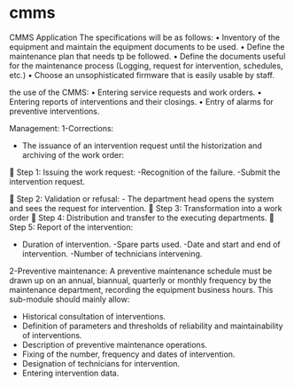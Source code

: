 # cmms
CMMS Application
The specifications will be as follows:
• Inventory of the equipment and maintain the equipment documents to be used.
• Define the maintenance plan that needs tp be followed.
• Define the documents useful for the maintenance process (Logging, request for intervention, schedules, etc.)
• Choose an unsophisticated firmware that is easily usable by staff.

 the use of the CMMS:
• Entering service requests and work orders.
• Entering reports of interventions and their closings.
• Entry of alarms for preventive interventions.

Management:
1-Corrections:
- The issuance of an intervention request until the historization and archiving of the work order:

 Step 1: Issuing the work request:
          -Recognition of the failure.
          -Submit the intervention request.

 Step 2: Validation or refusal:
          - The department head opens the system and sees the request for intervention.
 Step 3: Transformation into a work order
 Step 4: Distribution and transfer to the executing departments.
 Step 5: Report of the intervention:

- Duration of intervention.
-Spare parts used.
-Date and start and end of intervention.
-Number of technicians intervening.

2-Preventive maintenance:
A preventive maintenance schedule must be drawn up on an annual, biannual, quarterly or monthly frequency by the maintenance department, recording the equipment business hours.
This sub-module should mainly allow:
- Historical consultation of interventions.
- Definition of parameters and thresholds of reliability and maintainability of interventions.
- Description of preventive maintenance operations.
- Fixing of the number, frequency and dates of intervention.
- Designation of technicians for intervention.
- Entering intervention data.
